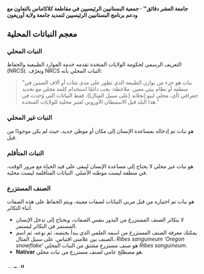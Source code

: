 #### جامعة العشر دقائق™ · جمعية البستانيين الرئيسيين في مقاطعة كلاكاماس بالتعاون مع ودعم برنامج البستانيين الرئيسيين لتمديد جامعة ولاية أوريغون

## معجم النباتات المحلية

### النبات المحلي

التعريف الرسمي لحكومة الولايات المتحدة تقدمه خدمة الموارد الطبيعية والحفاظ (NRCS). وتعرّف NRCS النبات المحلي بأنه:

> "نبات هو جزء من توازن الطبيعة الذي تطور على مدى مئات أو آلاف السنين في منطقة أو نظام بيئي معين. ملاحظة: يجب دائمًا استخدام كلمة محلي مع تحديد جغرافي (أي، محلي لنيو إنجلاند [على سبيل المثال]). فقط النباتات التي وُجدت في هذا البلد قبل الاستيطان الأوروبي تُعتبر محلية للولايات المتحدة."

### النبات غير المحلي

هو نبات تم إدخاله بمساعدة الإنسان إلى مكان أو موطن جديد، حيث لم يكن موجودًا من قبل.

### النبات المتأقلم

هو نبات غير محلي لا يحتاج إلى مساعدة الإنسان ليبقى على قيد الحياة مع مرور الوقت، في منطقة ليست موطنه الأصلي. النباتات المتأقلمة ليست محلية.

### الصنف المستزرع

هو نبات تم اختياره من قبل مربي النباتات لصفات معينة، ويتم الحفاظ على هذه الصفات أثناء التكاثر.

- لا يتكاثر الصنف المستزرع من البذور بنفس الصفات، ويحتاج إلى تدخل الإنسان المستمر في التكاثر ليستمر.
- يمكنك معرفة الصنف المستزرع من اسمه العلمي الذي يبدأ بجنسه، ثم نوعه، ثم اسم الصنف بين علامتي اقتباس. على سبيل المثال، *Ribes sanguineum ‘Oregon snowflake’* هو صنف مستزرع مشتق من النبات المحلي *Ribes sanguineum*.
- **Nativar** هو مصطلح عامي لصنف مستزرع من نبات محلي.

### الهجين

هو نبات ناتج عن تهجين المواد الوراثية من نوعين مختلفين. الهجائن ليست أصنافًا مستزرعة، لكن يمكن أن يكون هناك أصناف مستزرعة من هجين.

- *Lavandula x intermedia* هو تهجين بين *Lavandula angustifolia* (الخزامى الإنجليزية) و *Lavandula latifolia* (الخزامى البرتغالية).
- *Lavandula x intermedia ‘Grosso’* و *Lavandula x intermedia ‘Provence’* هما صنفان مستزرعان من *Lavandula x intermedia*.

### الطفرة

طفرات النبات، المعروفة أيضًا باسم "سبورت" أو "الكيميرا"، هي تغيرات جينية قد تؤثر على مظهر الأوراق أو الأزهار أو الثمار أو السيقان.

- يُستخدم التكاثر الخضري للحفاظ على الصفات المرغوبة. غالبًا ما تكون النباتات عرضة للعودة إلى الشكل الأصلي، أي أن جزءًا من النبات أو كله يعود إلى شكله الأول.
- **أمثلة:** أزهار الكاميليا التي تظهر عليها نقاط وخطوط.

---

##### تمنع خدمة الإرشاد بجامعة ولاية أوريغون التمييز في جميع برامجها وخدماتها وأنشطتها وموادها على أساس العرق أو اللون أو الأصل القومي أو الدين أو الجنس أو الهوية الجندرية (بما في ذلك التعبير الجندري) أو التوجه الجنسي أو الإعاقة أو العمر أو الحالة الاجتماعية أو الحالة الأسرية/الأبوية أو الدخل المستمد من برنامج المساعدة العامة أو المعتقدات السياسية أو المعلومات الجينية أو حالة المحاربين القدامى أو الانتقام أو الرد على نشاطات الحقوق المدنية السابقة. (لا تنطبق كل القواعد المحظورة على جميع البرامج.)
---